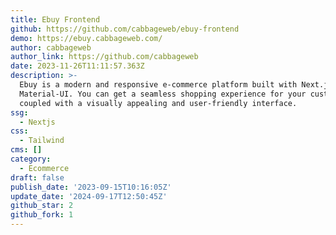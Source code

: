 ```yaml
---
title: Ebuy Frontend
github: https://github.com/cabbageweb/ebuy-frontend
demo: https://ebuy.cabbageweb.com/
author: cabbageweb
author_link: https://github.com/cabbageweb
date: 2023-11-26T11:11:57.363Z
description: >-
  Ebuy is a modern and responsive e-commerce platform built with Next.js and
  Material-UI. You can get a seamless shopping experience for your customers,
  coupled with a visually appealing and user-friendly interface.
ssg:
  - Nextjs
css:
  - Tailwind
cms: []
category:
  - Ecommerce
draft: false
publish_date: '2023-09-15T10:16:05Z'
update_date: '2024-09-17T12:50:45Z'
github_star: 2
github_fork: 1
---
```

